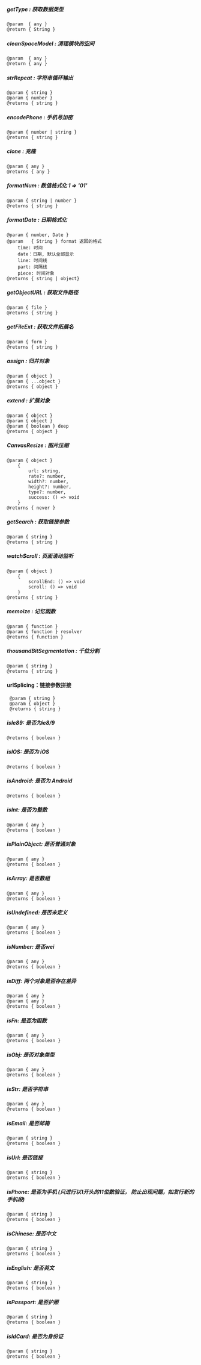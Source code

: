 ##### getType : 获取数据类型
	@param  { any }
	@return { String }
	
##### cleanSpaceModel : 清理模块的空间
	@param  { any }
    @return { any }
    
##### strRepeat : 字符串循环输出
	@param { string }
	@param { number }
	@returns { string }
	
##### encodePhone : 手机号加密
	@param { number | string }
	@returns { string }
    
##### clone : 克隆
	@param { any }
	@returns { any }
	
##### formatNum : 数值格式化 1 => '01'
	@param { string | number }
	@returns { string }
	
##### formatDate : 日期格式化
	@param { number, Date }
	@param   { String } format 返回的格式
		time: 时间
	    date：日期, 默认全部显示
        line: 时间线
        part: 间隔线
        piece: 时间对象
	@returns { string | object}
	
##### getObjectURL : 获取文件路径
	@param { file }
	@returns { string }
	
##### getFileExt : 获取文件拓展名
	@param { form }
	@returns { string }
	
##### assign : 归并对象
	@param { object }
	@param { ...object }
	@returns { object }
	
##### extend : 扩展对象
	@param { object }
	@param { object }
	@param { boolean } deep
	@returns { object }
	
##### CanvasResize : 图片压缩
	@param { object }
		{
	        url: string,
	        rate?: number,
	        width?: number,
	        height?: number,
	        type?: number,
	        success: () => void
	    }
	@returns { never }
	
##### getSearch : 获取链接参数
	@param { string }
	@returns { string }

##### watchScroll : 页面滚动监听
	@param { object }
		{
			scrollEnd: () => void
			scroll: () => void
		}
	@returns { string }
	
##### memoize : 记忆函数
	@param { function }
	@param { function } resolver
	@returns { function }
	
##### thousandBitSegmentation : 千位分割
	@param { string }
	@returns { string }
	
#### urlSplicing：链接参数拼接
	 @param { string }
     @param { object }
     @returns { string }
    
##### isIe89: 是否为ie8/9
	@returns { boolean }

##### isIOS: 是否为 iOS
	@returns { boolean }

##### isAndroid: 是否为 Android
	@returns { boolean }

##### isInt: 是否为整数
	@param { any } 
	@returns { boolean }

##### isPlainObject: 是否普通对象
	@param { any }
	@returns { boolean }

##### isArray: 是否数组
	@param { any }
	@returns { boolean }

##### isUndefined: 是否未定义
	@param { any }
	@returns { boolean }

##### isNumber: 是否wei
	@param { any }
	@returns { boolean }

##### isDiff: 两个对象是否存在差异
	@param { any }
	@param { any }
	@returns { boolean }

##### isFn: 是否为函数
	@param { any }
	@returns { boolean }

##### isObj: 是否对象类型
	@param { any }
	@returns { boolean }

##### isStr: 是否字符串
	@param { any }
	@returns { boolean }

##### isEmail: 是否邮箱
	@param { string }
	@returns { boolean }

##### isUrl: 是否链接
	@param { string }
	@returns { boolean }

##### isPhone: 是否为手机 (只进行以1开头的11位数验证， 防止出现问题，如发行新的手机段)
	@param { string }
	@returns { boolean }

##### isChinese: 是否中文
	@param { string }
	@returns { boolean }

##### isEnglish: 是否英文
	@param { string }
	@returns { boolean }

##### isPassport: 是否护照
	@param { string }
	@returns { boolean }

##### isIdCard: 是否为身份证
	@param { string }
	@returns { boolean }

